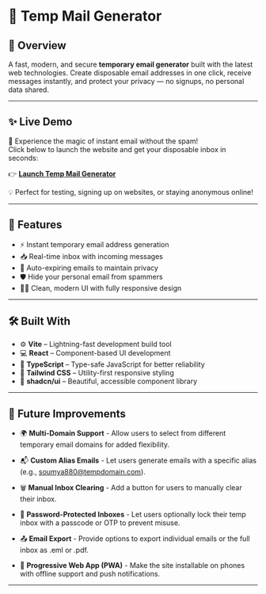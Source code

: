 # 📧 Temp Mail Generator

## 🔗 Overview

A fast, modern, and secure **temporary email generator** built with the latest web technologies. Create disposable email addresses in one click, receive messages instantly, and protect your privacy — no signups, no personal data shared.

---

## ✨ Live Demo

🎉 Experience the magic of instant email without the spam!  
Click below to launch the website and get your disposable inbox in seconds:

👉 [**Launch Temp Mail Generator**](https://lovable.dev/projects/aed13637-d003-4906-948a-a3ccc554843c)
 
💡 Perfect for testing, signing up on websites, or staying anonymous online!

---

## 🚀 Features

- ⚡ Instant temporary email address generation
- 📥 Real-time inbox with incoming messages
- 🧹 Auto-expiring emails to maintain privacy
- 🛡️ Hide your personal email from spammers
- 🧑‍💻 Clean, modern UI with fully responsive design

---

## 🛠️ Built With

- ⚙️ **Vite** – Lightning-fast development build tool
- 💻 **React** – Component-based UI development
- 🧠 **TypeScript** – Type-safe JavaScript for better reliability
- 🎨 **Tailwind CSS** – Utility-first responsive styling
- 🧩 **shadcn/ui** – Beautiful, accessible component library

---
## 🔮 Future Improvements

- 🌍 **Multi-Domain Support** - Allow users to select from different temporary email domains for added flexibility.

- 📬 **Custom Alias Emails** - Let users generate emails with a specific alias (e.g., soumya880@tempdomain.com).

- 🗑️ **Manual Inbox Clearing** - Add a button for users to manually clear their inbox.

- 🔐 **Password-Protected Inboxes** - Let users optionally lock their temp inbox with a passcode or OTP to prevent misuse.

- 📤 **Email Export** - Provide options to export individual emails or the full inbox as .eml or .pdf.

- 📱 **Progressive Web App (PWA)** - Make the site installable on phones with offline support and push notifications.

---
